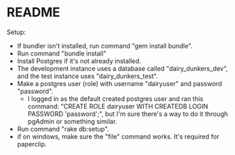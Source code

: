 # README

Setup:

- If bundler isn't installed, run command "gem install bundle".
- Run command "bundle install"
- Install Postgres if it's not already installed.
- The development instance uses a database called "dairy_dunkers_dev", and the test instance uses "dairy_dunkers_test".
- Make a postgres user (role) with username "dairyuser" and password "password".
    - I logged in as the default created postgres user and ran this command: "CREATE ROLE dairyuser WITH CREATEDB LOGIN PASSWORD 'password';",
      but I'm sure there's a way to do it through pgAdmin or something similar.
- Run command "rake db:setup".
- if on windows, make sure the "file" command works. It's required for paperclip.